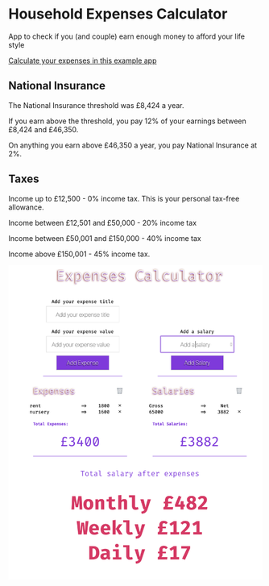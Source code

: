 # Household Expenses Calculator

App to check if you (and couple) earn enough money to afford your life style

[Calculate your expenses in this example app](https://byverdu.github.io/household-expenses-calculator/)

## National Insurance

  The National Insurance threshold was £8,424 a year.
  
  If you earn above the threshold, you pay 12% of your earnings between £8,424 and £46,350.

  On anything you earn above £46,350 a year, you pay National Insurance at 2%.

## Taxes

  Income up to £12,500 - 0% income tax. This is your personal tax-free allowance.

  Income between £12,501 and £50,000 - 20% income tax

  Income between £50,001 and £150,000 - 40% income tax

  Income above £150,001 - 45% income tax.

![](./calculator.png)
